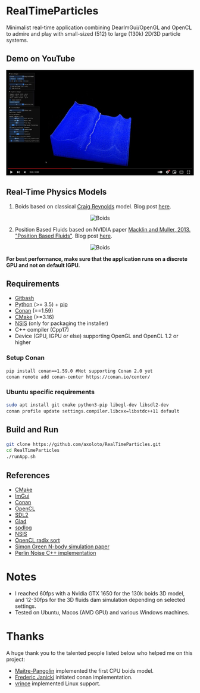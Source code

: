 # RealTimeParticles

Minimalist real-time application combining DearImGui/OpenGL and OpenCL to admire and play with small-sized (512) to large (130k) 2D/3D particle systems. 

 ## Demo on YouTube
[![ytFluids](ytFluids.jpg)](https://youtu.be/8PnJYDknNMA "Video on Youtube")

## Real-Time Physics Models

1.  Boids based on classical [Craig Reynolds](https://www.red3d.com/cwr/boids/) model. Blog post [here](https://axoloto.github.io/rtp/2021-07-11-boids/).
<p align = "center">
<img src="./Boids_128.gif" alt="Boids" width="300" height="300">
</p>

2. Position Based Fluids based on NVIDIA paper [Macklin and Muller, 2013. "Position Based Fluids"](https://mmacklin.com/pbf_sig_preprint.pdf). Blog post [here](https://axoloto.github.io/rtp/2021-10-12-fluids/).
<p align = "center">
<img src="./Fluids_128.gif" alt="Boids" width="300" height="300">
</p>

**For best performance, make sure that the application runs on a discrete GPU and not on default IGPU.**

## Requirements

- [Gitbash](https://git-scm.com/downloads)
- [Python](https://www.python.org/) (>= 3.5) + [pip](https://pypi.org/project/pip/)
- [Conan](https://conan.io/) (==1.59)
- [CMake](https://cmake.org/download/) (>=3.16)
- [NSIS](http://nsis.sourceforge.net/) (only for packaging the installer)
- C++ compiler (Cpp17)
- Device (GPU, IGPU or else) supporting OpenGL and OpenCL 1.2 or higher

### Setup Conan

```
pip install conan==1.59.0 #Not supporting Conan 2.0 yet
conan remote add conan-center https://conan.io/center/
```

### Ubuntu specific requirements

```bash
sudo apt install git cmake python3-pip libegl-dev libsdl2-dev
conan profile update settings.compiler.libcxx=libstdc++11 default
```

## Build and Run

```bash
git clone https://github.com/axoloto/RealTimeParticles.git
cd RealTimeParticles
./runApp.sh
```

## References

- [CMake](https://cmake.org/)
- [ImGui](https://github.com/ocornut/imgui)
- [Conan](https://conan.io/)
- [OpenCL](https://www.khronos.org/opencl/)
- [SDL2](https://libsdl.org/index.php)
- [Glad](https://glad.dav1d.de/)
- [spdlog](https://github.com/gabime/spdlog)
- [NSIS](http://nsis.sourceforge.net/)
- [OpenCL radix sort](https://github.com/modelflat/OCLRadixSort)
- [Simon Green N-body simulation paper](https://developer.download.nvidia.com/assets/cuda/files/particles.pdf)
- [Perlin Noise C++ implementation](https://github.com/sol-prog/Perlin_Noise)

# Notes

- I reached 60fps with a Nvidia GTX 1650 for the 130k boids 3D model, and 12-30fps for the 3D fluids dam simulation depending on selected settings.
- Tested on Ubuntu, Macos (AMD GPU) and various Windows machines.

# Thanks

A huge thank you to the talented people listed below who helped me on this project:

- [Maitre-Pangolin](https://github.com/Maitre-Pangolin) implemented the first CPU boids model.
- [Frederic Janicki](https://github.com/fjanicki-ssense) initiated conan implementation.
- [vrince](https://github.com/vrince) implemented Linux support.
